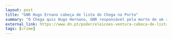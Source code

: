 ```yaml
---
layout: post
title: "GNR Hugo Ernano cabeça de lista do Chega no Porto"
summary: "O Chega quis Hugo Hernano, GNR responsável pela morte de um rapaz de 13 anos, como cabeça de lista no Porto"
external_link: https://www.dn.pt/poder/eleicoes-ventura-cabeca-de-lista-do-chega-em-lisboa-e-gnr-hugo-ernano-no-porto-11061432.html
tags: [crime]
---
```

